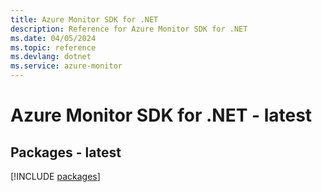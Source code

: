 ```yaml
---
title: Azure Monitor SDK for .NET
description: Reference for Azure Monitor SDK for .NET
ms.date: 04/05/2024
ms.topic: reference
ms.devlang: dotnet
ms.service: azure-monitor
---
```

# Azure Monitor SDK for .NET - latest
## Packages - latest
[!INCLUDE [packages](monitor-index.md)]